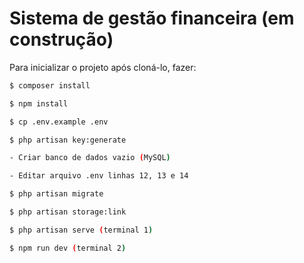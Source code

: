 # Sistema de gestão financeira (em construção)

Para inicializar o projeto após cloná-lo, fazer:

```bash
$ composer install

$ npm install

$ cp .env.example .env

$ php artisan key:generate

- Criar banco de dados vazio (MySQL)

- Editar arquivo .env linhas 12, 13 e 14

$ php artisan migrate

$ php artisan storage:link

$ php artisan serve (terminal 1)

$ npm run dev (terminal 2)
```